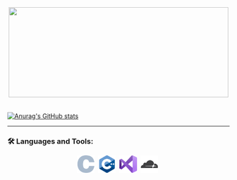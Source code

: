 <div align="center">
  <img src="https://media1.tenor.com/m/nwBMOVfhuS0AAAAC/darth-vader-im-ready.gif" width="498" height="205"/>
</div>
<div align="center">
  <img src="https://komarev.com/ghpvc/?username=vsyscall&style=flat-square&color=blue" alt=""/>
</div>

[![Anurag's GitHub stats](https://github-readme-stats.vercel.app/api?username=vsyscall)](https://github.com/anuraghazra/github-readme-stats)

---

### 🛠️ Languages and Tools:

<div align="center">
  <img src="https://github.com/devicons/devicon/blob/master/icons/c/c-original.svg" title="C" alt="C" width="40" height="40"/>&nbsp;
  <img src="https://github.com/devicons/devicon/blob/master/icons/cplusplus/cplusplus-original.svg" title="C++" alt="C++" width="40" height="40"/>&nbsp;
  <img src="https://github.com/devicons/devicon/blob/master/icons/visualstudio/visualstudio-original.svg" title="Visual Studio" alt="Visual Studio" width="40" height="40"/>&nbsp;
  <img src="https://github.com/devicons/devicon/blob/master/icons/cloudflare/cloudflare-plain.svg" title="Cloudflare" alt="Cloudflare" width="40" height="40"/>&nbsp;
</div>

